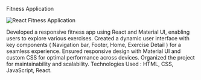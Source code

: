 Fitness Application

![React Fitness Application](https://i.ibb.co/Yt9spGc/image.png)

 Developed a responsive fitness app using React and Material UI,
 enabling users to explore various exercises. Created a dynamic user
 interface with key components ( Navigation bar, Footer, Home,
 Exercise Detail ) for a seamless experience.
 Ensured responsive design with Material UI and custom CSS for
 optimal performance across devices. Organized the project for
 maintainability and scalability.
 Technologies Used : HTML, CSS, JavaScript, React.
